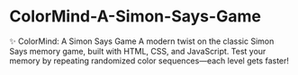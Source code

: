 # ColorMind-A-Simon-Says-Game
✨ ColorMind: A Simon Says Game A modern twist on the classic Simon Says memory game, built with HTML, CSS, and JavaScript. Test your memory by repeating randomized color sequences—each level gets faster!

